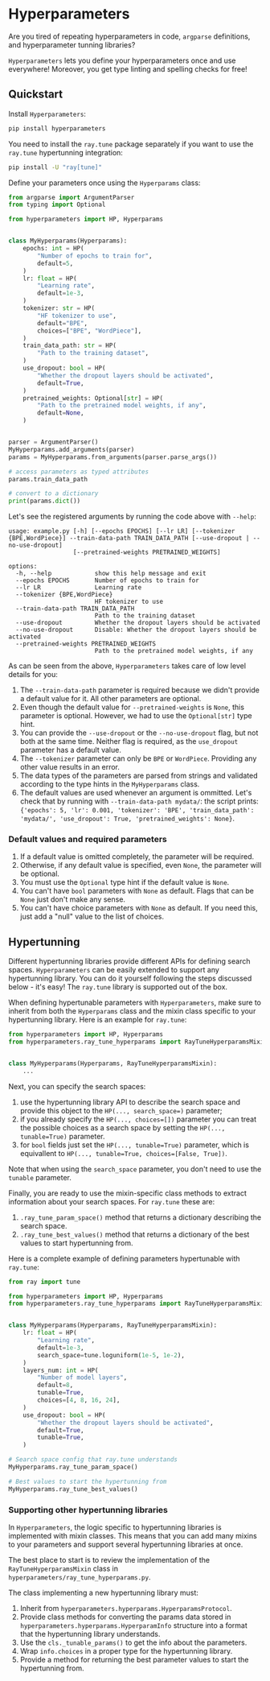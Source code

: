 # Hyperparameters

Are you tired of repeating hyperparameters in code, `argparse` definitions, and hyperparameter tunning libraries?

`Hyperparameters` lets you define your hyperparameters once and use everywhere! Moreover, you get type linting and spelling checks for free!

## Quickstart

Install `Hyperparameters`:
```bash
pip install hyperparameters
```

You need to install the `ray.tune` package separately if you want to use the `ray.tune` hypertunning integration:
```bash
pip install -U "ray[tune]"
```

Define your parameters once using the `Hyperparams` class:

```python
from argparse import ArgumentParser
from typing import Optional

from hyperparameters import HP, Hyperparams


class MyHyperparams(Hyperparams):
    epochs: int = HP(
        "Number of epochs to train for",
        default=5,
    )
    lr: float = HP(
        "Learning rate",
        default=1e-3,
    )
    tokenizer: str = HP(
        "HF tokenizer to use",
        default="BPE",
        choices=["BPE", "WordPiece"],
    )
    train_data_path: str = HP(
        "Path to the training dataset",
    )
    use_dropout: bool = HP(
        "Whether the dropout layers should be activated",
        default=True,
    )
    pretrained_weights: Optional[str] = HP(
        "Path to the pretrained model weights, if any",
        default=None,
    )


parser = ArgumentParser()
MyHyperparams.add_arguments(parser)
params = MyHyperparams.from_arguments(parser.parse_args())

# access parameters as typed attributes
params.train_data_path

# convert to a dictionary
print(params.dict())
```

Let's see the registered arguments by running the code above with `--help`:
```
usage: example.py [-h] [--epochs EPOCHS] [--lr LR] [--tokenizer {BPE,WordPiece}] --train-data-path TRAIN_DATA_PATH [--use-dropout | --no-use-dropout]
                  [--pretrained-weights PRETRAINED_WEIGHTS]

options:
  -h, --help            show this help message and exit
  --epochs EPOCHS       Number of epochs to train for
  --lr LR               Learning rate
  --tokenizer {BPE,WordPiece}
                        HF tokenizer to use
  --train-data-path TRAIN_DATA_PATH
                        Path to the training dataset
  --use-dropout         Whether the dropout layers should be activated
  --no-use-dropout      Disable: Whether the dropout layers should be activated
  --pretrained-weights PRETRAINED_WEIGHTS
                        Path to the pretrained model weights, if any
```
As can be seen from the above, `Hyperparameters` takes care of low level details for you:

1. The `--train-data-path` parameter is required because we didn't provide a default value for it. All other parameters are optional.
2. Even though the default value for `--pretrained-weights` is `None`, this parameter is optional. However, we had to use the `Optional[str]` type hint.
3. You can provide the `--use-dropout` or the `--no-use-dropout` flag, but not both at the same time. Neither flag is required, as the `use_dropout` parameter has a default value.
4. The `--tokenizer` parameter can only be `BPE` or `WordPiece`. Providing any other value results in an error.
5. The data types of the parameters are parsed from strings and validated according to the type hints in the `MyHyperparams` class. 
6. The default values are used whenever an argument is ommitted. Let's check that by running with `--train-data-path mydata/`: the script prints: `{'epochs': 5, 'lr': 0.001, 'tokenizer': 'BPE', 'train_data_path': 'mydata/', 'use_dropout': True, 'pretrained_weights': None}`.


### Default values and required parameters

1. If a default value is omitted completely, the parameter will be required.
2. Otherwise, if any default value is specified, even `None`, the parameter will be optional.
3. You must use the `Optional` type hint if the default value is `None`.
4. You can't have `bool` parameters with `None` as default. Flags that can be `None` just don't make any sense.
5. You can't have choice parameters with `None` as default. If you need this, just add a "null" value to the list of choices.


## Hypertunning
Different hypertunning libraries provide different APIs for defining search spaces. `Hyperparameters` can be easily extended to support any hypertunning library. You can do it yourself following the steps discussed below - it's easy! The `ray.tune` library is supported out of the box.

When defining hypertunable parameters with `Hyperparameters`, make sure to inherit from both the `Hyperparams` class and the mixin class specific to your hypertunning library. Here is an example for `ray.tune`:
```python
from hyperparameters import HP, Hyperparams
from hyperparameters.ray_tune_hyperparams import RayTuneHyperparamsMixin


class MyHyperparams(Hyperparams, RayTuneHyperparamsMixin):
    ...
```

Next, you can specify the search spaces:

1. use the hypertunning library API to describe the search space and provide this object to the `HP(..., search_space=)` parameter;
2. if you already specify the `HP(..., choices=[])` parameter you can treat the possible choices as a search space by setting the `HP(..., tunable=True)` parameter.
3. for `bool` fields just set the `HP(..., tunable=True)` parameter, which is equivallent to `HP(..., tunable=True, choices=[False, True])`.

Note that when using the `search_space` parameter, you don't need to use the `tunable` parameter.

Finally, you are ready to use the mixin-specific class methods to extract information about your search spaces. For `ray.tune` these are:

1. `.ray_tune_param_space()` method that returns a dictionary describing the search space.
2. `.ray_tune_best_values()` method that returns a dictionary of the best values to start hypertunning from.

Here is a complete example of defining parameters hypertunable with `ray.tune`:
```python
from ray import tune

from hyperparameters import HP, Hyperparams
from hyperparameters.ray_tune_hyperparams import RayTuneHyperparamsMixin


class MyHyperparams(Hyperparams, RayTuneHyperparamsMixin):
    lr: float = HP(
        "Learning rate",
        default=1e-3,
        search_space=tune.loguniform(1e-5, 1e-2),
    )
    layers_num: int = HP(
        "Number of model layers",
        default=8,
        tunable=True,
        choices=[4, 8, 16, 24],
    )
    use_dropout: bool = HP(
        "Whether the dropout layers should be activated",
        default=True,
        tunable=True,
    )

# Search space config that ray.tune understands
MyHyperparams.ray_tune_param_space()

# Best values to start the hypertunning from
MyHyperparams.ray_tune_best_values()
```

### Supporting other hypertunning libraries

In `Hyperparameters`, the logic specific to hypertunning libraries is implemented with mixin classes. This means that you can add many mixins to your parameters and support several hypertunning libraries at once.

The best place to start is to review the implementation of the `RayTuneHyperparamsMixin` class in `hyperparameters/ray_tune_hyperparams.py`.

The class implementing a new hypertunning library must:

1. Inherit from `hyperparameters.hyperparams.HyperparamsProtocol`.
2. Provide class methods for converting the params data stored in `hyperparameters.hyperparams.HyperparamInfo` structure into a format that the hypertunning library understands.
3. Use the `cls._tunable_params()` to get the info about the parameters.
4. Wrap `info.choices` in a proper type for the hypertunning library.
5. Provide a method for returning the best parameter values to start the hypertunning from.
